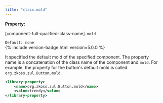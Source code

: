 ```yaml
---
title: "class.mold"
---
```


**Property:**

[component-full-qualified-class-name]`.mold`

`Default: none`  
{% include version-badge.html version=5.0.0 %}

It specified the default mold of the specified component. The property
name is a concatenation of the class name of the component and `mold`.
For example, the property for the button's default mold is called
`org.zkoss.zul.Button.mold`.

```xml
<library-property>
    <name>org.zkoss.zul.Button.mold</name>
    <value>trendy</value>
</library-property>
```
